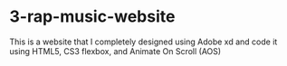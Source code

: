 # 3-rap-music-website

This is a website that I completely designed using Adobe xd and code it using HTML5, CS3 flexbox, and Animate On Scroll (AOS)
